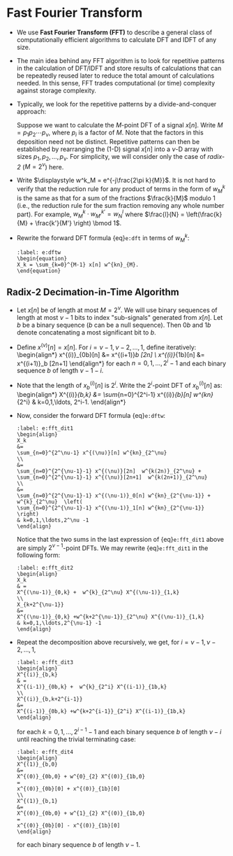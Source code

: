 # Fast Fourier Transform

* We use **Fast Fourier Transform (FFT)** to describe a general class
  of computationally efficient algorithms to calculate DFT and IDFT of
  any size.

* The main idea behind any FFT algorithm is to look for repetitive
  patterns in the calculation of DFT/IDFT and store results of
  calculations that can be repeatedly reused later to reduce the total
  amount of calculations needed. In this sense, FFT trades
  computational (or time) complexity against storage complexity.

* Typically, we look for the repetitive patterns by a
  divide-and-conquer approach:

  Suppose we want to calculate the $M$-point DFT of a signal
  $x[n]$. Write $M=p_1 p_2 \cdots p_{\nu}$, where $p_i$ is a factor of
  $M$. Note that the factors in this deposition need not be
  distinct. Repetitive patterns can then be established by rearranging
  the (1-D) signal $x[n]$ into a $\nu$-D array with sizes $p_1, p_2,
  \ldots, p_\nu$. For simplicity, we will consider only the case of
  *radix-2* ($M=2^\nu$) here.

* Write $\displaystyle w^k_M = e^{-j\frac{2\pi k}{M}}$. It is not hard
  to verify that the reduction rule for any product of terms in the
  form of $w^k_M$ is the same as that for a sum of the fractions
  $\frac{k}{M}$ modulo $1$ (i.e., the reduction rule for the sum
  fraction removing any whole number part). For example, $w^k_M \cdot
  w^{k'}_{M'} = w^l_N$ where $\frac{l}{N} = \left(\frac{k}{M} +
  \frac{k'}{M'} \right) \bmod 1$.

* Rewrite the forward DFT formula {eq}`e:dft` in terms of $w^k_M$:
  ```{math}
  :label: e:dftw
  \begin{equation}
  X_k = \sum_{k=0}^{M-1} x[n] w^{kn}_{M}.
  \end{equation}
  ```

## Radix-2 Decimation-in-Time Algorithm

* Let $x[n]$ be of length at most $M=2^{\nu}$. We will use binary
  sequences of length at most $\nu -1$ bits to index "sub-signals"
  generated from $x[n]$. Let $b$ be a binary sequence ($b$ can be a
  null sequence). Then $0b$ and  $1b$ denote
  concatenating a most significant bit to $b$.

* Define $x^{(\nu)}[n] = x[n]$. For $i=\nu-1, \nu-2, \ldots, 1$,
  define iteratively:
  \begin{align*}
  x^{(i)}_{0b}[n] &= x^{(i+1)}_b [2n] \\
  x^{(i)}_{1b}[n] &= x^{(i+1)}_b [2n+1] 
  \end{align*}
  for each $n=0,1,\ldots,2^i-1$ and each binary sequence $b$ of length $\nu-1-i$.

* Note that the length of $x^{(i)}_{b}[n]$  is $2^i$. 
  Write the $2^i$-point DFT of $x^{(i)}_{b}[n]$ as:
  \begin{align*}
  X^{(i)}_{b,k} &= \sum_{n=0}^{2^i-1} x^{(i)}_{b}[n] w^{kn}_{2^i} &
  k=0,1,\ldots, 2^i-1.
  \end{align*}

* Now, consider the forward DFT formula {eq}`e:dftw`:
  ```{math}
  :label: e:fft_dit1
  \begin{align}
  X_k 
  &= 
  \sum_{n=0}^{2^\nu-1} x^{(\nu)}[n] w^{kn}_{2^\nu}
  \\
  &=
  \sum_{n=0}^{2^{\nu-1}-1} x^{(\nu)}[2n]  w^{k(2n)}_{2^\nu} +
  \sum_{n=0}^{2^{\nu-1}-1} x^{(\nu)}[2n+1]  w^{k(2n+1)}_{2^\nu} 
  \\
  &=
  \sum_{n=0}^{2^{\nu-1}-1} x^{(\nu-1)}_0[n] w^{kn}_{2^{\nu-1}} +
  w^{k}_{2^\nu}  \left(
  \sum_{n=0}^{2^{\nu-1}-1} x^{(\nu-1)}_1[n] w^{kn}_{2^{\nu-1}} 
  \right)
  & k=0,1,\ldots,2^\nu -1
  \end{align}
  ```
  Notice that the two sums in the last expression of {eq}`e:fft_dit1` above are simply 
  $2^{\nu-1}$-point DFTs. We may rewrite {eq}`e:fft_dit1` in the
  following form:
  ```{math}
  :label: e:fft_dit2
  \begin{align}
  X_k 
  & =
  X^{(\nu-1)}_{0,k} +  w^{k}_{2^\nu} X^{(\nu-1)}_{1,k}
  \\
  X_{k+2^{\nu-1}} 
  &= 
  X^{(\nu-1)}_{0,k} +w^{k+2^{\nu-1}}_{2^\nu} X^{(\nu-1)}_{1,k}
  & k=0,1,\ldots,2^{\nu-1} -1
  \end{align}
  ```
* Repeat the decomposition above recursively, we get, for $i=\nu-1, \nu-2, \ldots, 1$,
  ```{math}
  :label: e:fft_dit3
  \begin{align}
  X^{(i)}_{b,k} 
  & =
  X^{(i-1)}_{0b,k} +  w^{k}_{2^i} X^{(i-1)}_{1b,k}
  \\
  X^{(i)}_{b,k+2^{i-1}} 
  &= 
  X^{(i-1)}_{0b,k} +w^{k+2^{i-1}}_{2^i} X^{(i-1)}_{1b,k}
  \end{align}
  ```
    for each $k=0,1,\ldots,2^{i-1} -1$ and each binary sequence $b$ of
    length $\nu-i$ until reaching the trivial terminating case:
    ```{math}
  :label: e:fft_dit4
  \begin{align}
  X^{(1)}_{b,0} 
  &=
  X^{(0)}_{0b,0} + w^{0}_{2} X^{(0)}_{1b,0}
  =
  x^{(0)}_{0b}[0] + x^{(0)}_{1b}[0]
  \\
  X^{(1)}_{b,1} 
  &= 
  X^{(0)}_{0b,0} + w^{1}_{2} X^{(0)}_{1b,0}
  =
  x^{(0)}_{0b}[0] - x^{(0)}_{1b}[0]
  \end{align}
  ```
  for each binary sequence $b$ of length $\nu-1$.
